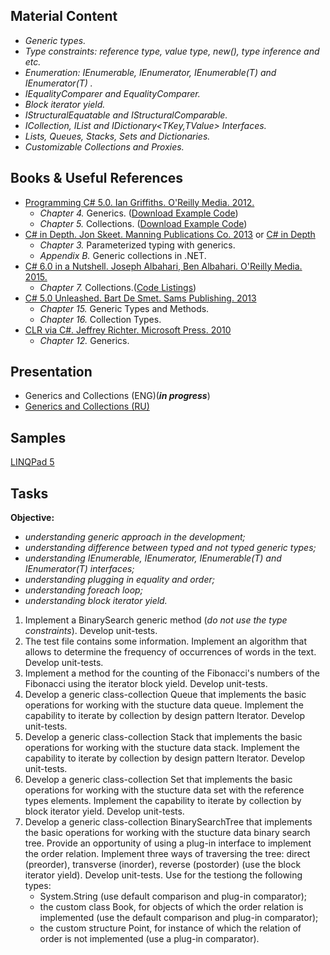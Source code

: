 ## Material Content 
- *Generic types.*
- *Type constraints: reference type,  value type, new(),  type inference and etc.*
- *Enumeration:  IEnumerable, IEnumerator, IEnumerable(T) and IEnumerator(T) .*
- *IEqualityComparer and EqualityComparer.*
- *Block iterator yield.*
- *IStructuralEquatable and IStructuralComparable.*
- *ICollection, IList and IDictionary<TKey,TValue> Interfaces.*
- *Lists, Queues, Stacks, Sets and Dictionaries.*
- *Customizable Collections and Proxies.*

## Books & Useful References 
- [Programming C# 5.0. Ian Griffiths. O'Reilly Media. 2012.](http://shop.oreilly.com/product/0636920024064.do) 
   - *Chapter 4.* Generics. ([Download Example Code](https://resources.oreilly.com/examples/0636920024064/blob/master/Ch04.zip)) 
   - *Chapter 5.* Collections. ([Download Example Code](https://resources.oreilly.com/examples/0636920024064/blob/master/Ch05.zip))
- [C# in Depth. Jon Skeet. Manning Publications Co. 2013](https://www.manning.com/books/c-sharp-in-depth-third-edition) or [C# in Depth](https://livebook.manning.com/#!/book/c-sharp-in-depth-third-edition/chapter-3/)
   - *Chapter 3.* Parameterized typing with generics.
   - *Appendix B.* Generic collections in .NET.
- [C# 6.0 in a Nutshell. Joseph Albahari, Ben Albahari. O'Reilly Media. 2015.](http://shop.oreilly.com/product/0636920040323.do)
   - *Chapter 7.* Collections.([Code Listings](http://www.albahari.com/nutshell/ch07.aspx))
- [C# 5.0 Unleashed. Bart De Smet. Sams Publishing. 2013](https://www.goodreads.com/book/show/16284093-c-5-0-unleashed)
   - *Chapter 15.* Generic Types and Methods.
   - *Chapter 16.* Collection Types.
- [CLR via C#. Jeffrey Richter. Microsoft Press. 2010](https://www.goodreads.com/book/show/7121415-clr-via-c)
   - *Chapter 12.* Generics.
   
## Presentation 
- Generics and Collections (ENG)(***in progress***)
- [Generics and Collections (RU)](https://github.com/EPM-RD-NETLAB/.NET-Framework-modules/blob/master/M10.%20Generics%20and%20Collections/Generics%20and%20Collections.pptx)

## Samples 
[LINQPad 5](https://github.com/EPM-RD-NETLAB/.NET-Framework-modules/tree/master/M10.%20Generics%20and%20Collections/Samples/LINQPad%205)

## Tasks  
**Objective:** 
- *understanding generic approach in the development;*
- *understanding difference between typed and not typed generic types;*
- *understanding IEnumerable, IEnumerator, IEnumerable(T) and IEnumerator(T) interfaces;*
- *understanding plugging in equality and order;*
- *understanding foreach loop;*
- *understanding block iterator yield.*

1. Implement a BinarySearch generic method (*do not use the type constraints*). Develop unit-tests.
2. The test file contains some information. Implement an algorithm that allows to determine the frequency of occurrences of words in the text. Develop unit-tests.
3. Implement a method for the counting of the Fibonacci's numbers of the Fibonacci using the iterator block yield. Develop unit-tests.
4. Develop a generic class-collection Queue that implements the basic operations for working with the stucture data queue. Implement the capability to iterate by collection by design pattern Iterator. Develop unit-tests.
5. Develop a generic class-collection Stack that implements the basic operations for working with the stucture data stack. Implement the capability to iterate by collection by design pattern Iterator. Develop unit-tests.
6. Develop a generic class-collection Set that implements the basic operations for working with the stucture data set with the reference types elements. Implement the capability to iterate by collection by block iterator yield. Develop unit-tests.
7. Develop a generic class-collection BinarySearchTree that implements the basic operations for working with the stucture data binary search tree. Provide an opportunity of using a plug-in interface to implement the order relation. Implement three ways of traversing the tree: direct (preorder), transverse (inorder), reverse (postorder) (use the block iterator yield). Develop unit-tests. Use for the testiong the following types:
   - System.String (use default comparison and plug-in comparator);
   - the custom class Book, for objects of which the order relation is implemented (use the default comparison and plug-in comparator);
   - the custom structure Point, for instance of which the relation of order is not implemented (use a plug-in comparator).
